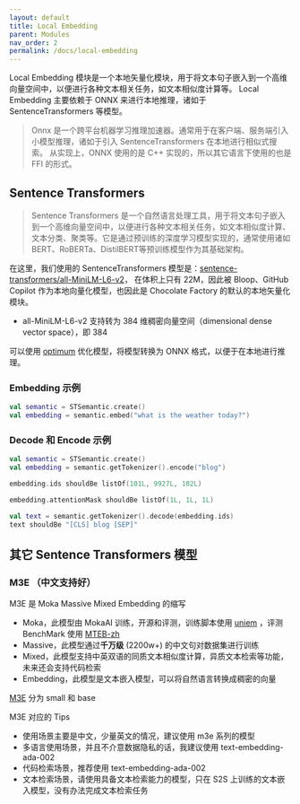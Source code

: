 ```yaml
---
layout: default
title: Local Embedding
parent: Modules
nav_order: 2
permalink: /docs/local-embedding
---
```


Local Embedding 模块是一个本地矢量化模块，用于将文本句子嵌入到一个高维向量空间中，以便进行各种文本相关任务，如文本相似度计算等。
Local Embedding
主要依赖于 ONNX 来进行本地推理，诸如于 SentenceTransformers 等模型。

> Onnx 是一个跨平台机器学习推理加速器。通常用于在客户端、服务端引入小模型推理，诸如于引入 SentenceTransformers 在本地进行相似式搜索。
> 从实现上，ONNX 使用的是 C++ 实现的，所以其它语言下使用的也是 FFI 的形式。

## Sentence Transformers

> Sentence Transformers 是一个自然语言处理工具，用于将文本句子嵌入到一个高维向量空间中，以便进行各种文本相关任务，如文本相似度计算、
> 文本分类、聚类等。它是通过预训练的深度学习模型实现的，通常使用诸如BERT、RoBERTa、DistilBERT等预训练模型作为其基础架构。

在这里，我们使用的 SentenceTransformers 模型是：[sentence-transformers/all-MiniLM-L6-v2](https://huggingface.co/sentence-transformers/all-MiniLM-L6-v2)， 
在体积上只有 22M，因此被 Bloop、GitHub Copilot 作为本地向量化模型，也因此是 Chocolate Factory 的默认的本地矢量化模块。

- all-MiniLM-L6-v2 支持转为 384 维稠密向量空间（dimensional dense vector space），即 384 

可以使用 [optimum](https://github.com/huggingface/optimum) 优化模型，将模型转换为 ONNX 格式，以便于在本地进行推理。

### Embedding 示例

```kotlin
val semantic = STSemantic.create()
val embedding = semantic.embed("what is the weather today?")
```

### Decode 和 Encode 示例

```kotlin
val semantic = STSemantic.create()
val embedding = semantic.getTokenizer().encode("blog")

embedding.ids shouldBe listOf(101L, 9927L, 102L)

embedding.attentionMask shouldBe listOf(1L, 1L, 1L)

val text = semantic.getTokenizer().decode(embedding.ids)
text shouldBe "[CLS] blog [SEP]"
```

## 其它 Sentence Transformers 模型

### M3E  （中文支持好）

M3E 是 Moka Massive Mixed Embedding 的缩写

- Moka，此模型由 MokaAI 训练，开源和评测，训练脚本使用 [uniem](https://github.com/wangyuxinwhy/uniem/blob/main/scripts/train_m3e.py) ，评测 BenchMark 使用 [MTEB-zh](https://github.com/wangyuxinwhy/uniem/tree/main/mteb-zh)
- Massive，此模型通过**千万级** (2200w+) 的中文句对数据集进行训练
- Mixed，此模型支持中英双语的同质文本相似度计算，异质文本检索等功能，未来还会支持代码检索
- Embedding，此模型是文本嵌入模型，可以将自然语言转换成稠密的向量

[M3E](https://huggingface.co/moka-ai/m3e-base) 分为 small 和 base

M3E 对应的 Tips

- 使用场景主要是中文，少量英文的情况，建议使用 m3e 系列的模型
- 多语言使用场景，并且不介意数据隐私的话，我建议使用 text-embedding-ada-002
- 代码检索场景，推荐使用 text-embedding-ada-002
- 文本检索场景，请使用具备文本检索能力的模型，只在 S2S 上训练的文本嵌入模型，没有办法完成文本检索任务
